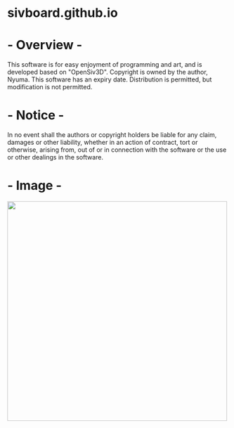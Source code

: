 # sivboard.github.io

# - Overview -
This software is for easy enjoyment of programming and art, and is developed based on "OpenSiv3D".
Copyright is owned by the author, Nyuma. This software has an expiry date.
Distribution is permitted, but modification is not permitted.

# - Notice -
In no event shall the authors or copyright holders be liable for any claim,
damages or other liability, whether in an action of contract, tort or otherwise, arising from,
out of or in connection with the software or the use or other dealings in the software.

# - Image -
<img src="https://github.com/user-attachments/assets/c6891003-4088-47e9-b49b-e8c6cab232da" width="500px">
